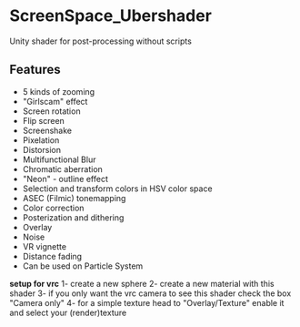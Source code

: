 # ScreenSpace_Ubershader
Unity shader for post-processing without scripts

Features
---
* 5 kinds of zooming
* "Girlscam" effect
* Screen rotation
* Flip screen
* Screenshake
* Pixelation
* Distorsion
* Multifunctional Blur
* Chromatic aberration
* "Neon" - outline effect
* Selection and transform colors in HSV color space
* ASEC (Filmic) tonemapping
* Color correction
* Posterization and dithering
* Overlay
* Noise
* VR vignette
* Distance fading
* Can be used on Particle System

**setup for vrc** 
1- create a new sphere
2- create a new material with this shader
3- if you only want the vrc camera to see this shader check the box "Camera only"
4- for a simple texture head to "Overlay/Texture" enable it and select your (render)texture
